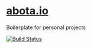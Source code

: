 # [abota.io](http://abota.io/)
Boilerplate for personal projects

[![Build Status](https://travis-ci.org/adrianbota/boilerplate.svg?branch=master)](https://travis-ci.org/adrianbota/boilerplate)
